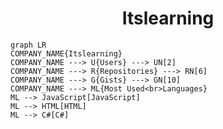 <h1 align="center">Itslearning</h1>

```mermaid
graph LR
COMPANY_NAME{Itslearning}
COMPANY_NAME ---> U{Users} ---> UN[2]
COMPANY_NAME ---> R{Repositories} ---> RN[6]
COMPANY_NAME ---> G{Gists} ---> GN[10]
COMPANY_NAME ---> ML{Most Used<br>Languages}
ML --> JavaScript[JavaScript]
ML --> HTML[HTML]
ML --> C#[C#]
```
